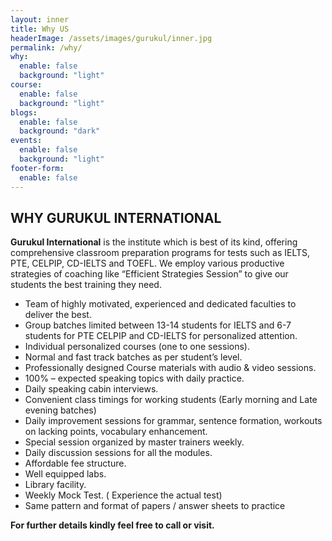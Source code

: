 ```yaml
---
layout: inner
title: Why US
headerImage: /assets/images/gurukul/inner.jpg
permalink: /why/
why:
  enable: false
  background: "light"
course:
  enable: false
  background: "light"
blogs:
  enable: false
  background: "dark"
events:
  enable: false
  background: "light"
footer-form:
  enable: false
---
```


## WHY <span>GURUKUL</span> INTERNATIONAL

**Gurukul International** is the institute which is best of its kind, offering comprehensive classroom preparation programs for tests such as IELTS, PTE, CELPIP, CD-IELTS and TOEFL. We employ various productive strategies of coaching like “Efficient Strategies Session” to give our students the best training they need.

- Team of highly motivated, experienced and dedicated faculties to deliver the best.
- Group batches limited between 13-14 students for IELTS and 6-7 students for PTE 	CELPIP and CD-IELTS for personalized attention.
- Individual personalized courses (one to one sessions).
- Normal and fast track batches as per student’s level.
- Professionally designed Course materials with audio & video sessions.
- 100% – expected speaking topics with daily practice.
- Daily speaking cabin interviews.
- Convenient class timings for working students (Early morning and Late evening 	batches)
- Daily improvement sessions for grammar, sentence formation, workouts on lacking    	points, vocabulary enhancement.
- Special session organized by master trainers weekly.
- Daily discussion sessions for all the modules.
- Affordable fee structure.
- Well equipped labs.
- Library facility.
- Weekly Mock Test. ( Experience the actual test)
- Same pattern and format of papers / answer sheets to practice

**For further details kindly feel free to call or visit.**
